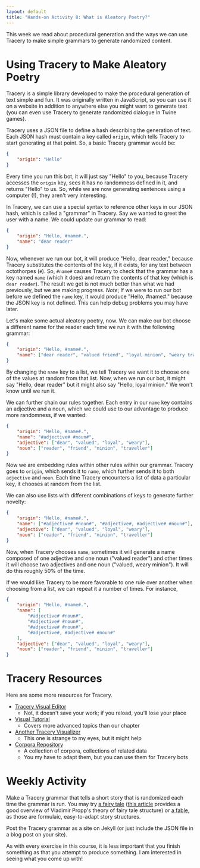 ```yaml
---
layout: default
title: "Hands-on Activity 8: What is Aleatory Poetry?"
---
```


This week we read about procedural generation and the ways we can use Tracery to make simple grammars to generate randomized content.

# Using Tracery to Make Aleatory Poetry

Tracery is a simple library developed to make the procedural generation of text simple and fun. It was originally written in JavaScript, so you can use it on a website in addition to anywhere else you might want to generate text (you can even use Tracery to generate randomized dialogue in Twine games).

Tracery uses a JSON file to define a hash describing the generation of text. Each JSON hash must contain a key called `origin`, which tells Tracery to start generating at that point. So, a basic Tracery grammar would be:

~~~json
{
	"origin": "Hello"
}
~~~

Every time you run this bot, it will just say "Hello" to you, because Tracery accesses the `origin` key, sees it has no randomness defined in it, and returns "Hello" to us. So, while we are now generating sentences using a computer (!), they aren't very interesting.

In Tracery, we can use a special syntax to reference other keys in our JSON hash, which is called a "grammar" in Tracery. Say we wanted to greet the user with a name. We could update our grammar to read:

~~~json
{
	"origin": "Hello, #name#.",
	"name": "dear reader"
}
~~~

Now, whenever we run our bot, it will produce "Hello, dear reader," because Tracery substitutes the contents of the key, if it exists, for any text between octothorpes (`#`). So, `#name#` causes Tracery to check that the grammar has a key named `name` (which it does) and return the contents of that key (which is `dear reader`). The result we get is not much better than what we had previously, but we are making progress. *Note*; If we were to run our bot before we defined the `name` key, it would produce "Hello, #name#." because the JSON key is not defined. This can help debug problems you may have later.

Let's make some actual aleatory poetry, now. We can make our bot choose a different name for the reader each time we run it with the following grammar:

~~~json
{
	"origin": "Hello, #name#.",
	"name": ["dear reader", "valued friend", "loyal minion", "weary traveller"]
}
~~~

By changing the `name` key to a list, we tell Tracery we want it to choose one of the values at random from that list. Now, when we run our bot, it might say "Hello, dear reader" but it might also say "Hello, loyal minion." We won't know until we run it.

We can further chain our rules together. Each entry in our `name` key contains an adjective and a noun, which we could use to our advantage to produce more randomness, if we wanted:

~~~json
{
	"origin": "Hello, #name#.",
	"name": "#adjective# #noun#",
	"adjective": ["dear", "valued", "loyal", "weary"],
	"noun": ["reader", "friend", "minion", "traveller"]
}
~~~

Now we are embedding rules within other rules within our grammar. Tracery goes to `origin`, which sends it to `name`, which further sends it to both `adjective` and `noun`. Each time Tracery encounters a list of data a particular key, it chooses at random from the list.

We can also use lists with different combinations of keys to generate further novelty:

~~~json
{
	"origin": "Hello, #name#.",
	"name": ["#adjective# #noun#", "#adjective#, #adjective# #noun#"],
	"adjective": ["dear", "valued", "loyal", "weary"],
	"noun": ["reader", "friend", "minion", "traveller"]
}
~~~

Now, when Tracery chooses `name`, sometimes it will generate a name composed of one adjective and one noun ("valued reader") and other times it will choose two adjectives and one noun ("valued, weary minion"). It will do this roughly 50% of the time.

If we would like Tracery to be more favorable to one rule over another when choosing from a list, we can repeat it a number of times. For instance,

~~~json
{
	"origin": "Hello, #name#.",
	"name": [
		"#adjective# #noun#",
		"#adjective# #noun#",
		"#adjective# #noun#",
		"#adjective#, #adjective# #noun#"
	],
	"adjective": ["dear", "valued", "loyal", "weary"],
	"noun": ["reader", "friend", "minion", "traveller"]
}
~~~

# Tracery Resources

Here are some more resources for Tracery.

* [Tracery Visual Editor](http://tracery.io/editor/)
	* Not, it doesn't save your work; if you reload, you'll lose your place
* [Visual Tutorial](http://www.crystalcodepalace.com/traceryTut.html)
	* Covers more advanced topics than our chapter
* [Another Tracery Visualizer](https://atduskgreg.github.io/bother/tracery.html)
	* This one is strange to my eyes, but it might help
* [Corpora Repository](https://github.com/dariusk/corpora)
	* A collection of corpora, collections of related data
	* You my have to adapt them, but you can use them for Tracery bots

# Weekly Activity

Make a Tracery grammar that tells a short story that is randomized each time the grammar is run. You may try [a fairy tale](https://libguides.mssu.edu/c.php?g=185298&p=1223898) ([this article](https://malcolmsroundtable.com/2013/06/15/the-bare-bones-structure-of-a-fairy-tale/) provides a good overview of Vladimir Propp's theory of fairy tale structure) or [a fable](https://www.masterclass.com/articles/how-to-write-a-fable-in-5-steps#how-to-write-a-fable-in-5-steps), as those are formulaic, easy-to-adapt story structures.

Post the Tracery grammar as a site on Jekyll (or just include the JSON file in a blog post on your site).

As with every exercise in this course, it is less important that you finish something as that you attempt to produce something. I am interested in seeing what you come up with!
